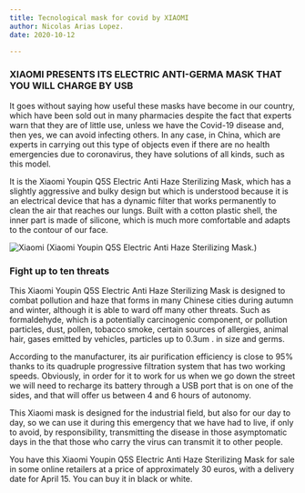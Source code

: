 ```yaml
---
title: Tecnological mask for covid by XIAOMI
author: Nicolas Arias Lopez.
date: 2020-10-12

---
```


### XIAOMI PRESENTS ITS ELECTRIC ANTI-GERMA MASK THAT YOU WILL CHARGE BY USB


It goes without saying how useful these masks have become in our country, which have been sold out in many pharmacies despite the fact that experts warn that they are of little use, unless we have the Covid-19 disease and, then yes, we can avoid infecting others. In any case, in China, which are experts in carrying out this type of objects even if there are no health emergencies due to coronavirus, they have solutions of all kinds, such as this model.

It is the Xiaomi Youpin Q5S Electric Anti Haze Sterilizing Mask, which has a slightly aggressive and bulky design but which is understood because it is an electrical device that has a dynamic filter that works permanently to clean the air that reaches our lungs. Built with a cotton plastic shell, the inner part is made of silicone, which is much more comfortable and adapts to the contour of our face.

![Xiaomi](https://d500.epimg.net/cincodias/imagenes/2020/03/11/gadgets/1583942281_093733_1583943840_sumario_normal_recorte1.jpg)
(Xiaomi Youpin Q5S Electric Anti Haze Sterilizing Mask.)

### Fight up to ten threats

This Xiaomi Youpin Q5S Electric Anti Haze Sterilizing Mask is designed to combat pollution and haze that forms in many Chinese cities during autumn and winter, although it is able to ward off many other threats. Such as formaldehyde, which is a potentially carcinogenic component, or pollution particles, dust, pollen, tobacco smoke, certain sources of allergies, animal hair, gases emitted by vehicles, particles up to 0.3um . in size and germs.

According to the manufacturer, its air purification efficiency is close to 95% thanks to its quadruple progressive filtration system that has two working speeds. Obviously, in order for it to work for us when we go down the street we will need to recharge its battery through a USB port that is on one of the sides, and that will offer us between 4 and 6 hours of autonomy.

This Xiaomi mask is designed for the industrial field, but also for our day to day, so we can use it during this emergency that we have had to live, if only to avoid, by responsibility, transmitting the disease in those asymptomatic days in the that those who carry the virus can transmit it to other people.

You have this Xiaomi Youpin Q5S Electric Anti Haze Sterilizing Mask for sale in some online retailers at a price of approximately 30 euros, with a delivery date for April 15. You can buy it in black or white.
